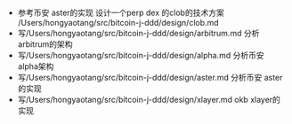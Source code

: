 #

- 参考币安 aster的实现 设计一个perp dex 的clob的技术方案 /Users/hongyaotang/src/bitcoin-j-ddd/design/clob.md
- 写/Users/hongyaotang/src/bitcoin-j-ddd/design/arbitrum.md 分析arbitrum的架构
- 写/Users/hongyaotang/src/bitcoin-j-ddd/design/alpha.md 分析币安 alpha架构
- 写/Users/hongyaotang/src/bitcoin-j-ddd/design/aster.md 分析币安 aster的实现
- 写/Users/hongyaotang/src/bitcoin-j-ddd/design/xlayer.md okb xlayer的实现
